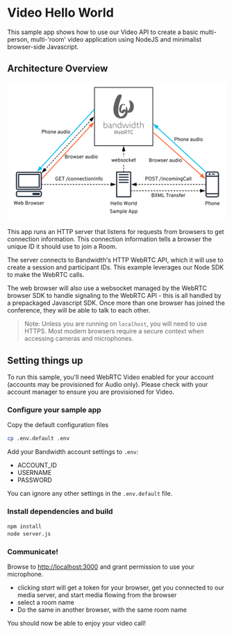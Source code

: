 # Video Hello World

This sample app shows how to use our Video API to create a basic multi-person, multi-'room' video application using NodeJS and minimalist browser-side Javascript.

## Architecture Overview

<img src="./WebRTC Hello World.svg">

This app runs an HTTP server that listens for requests from browsers to get connection information. This connection information tells a browser the unique ID it should use to join a Room.

The server connects to Bandwidth's HTTP WebRTC API, which it will use to create a session and participant IDs. This example leverages our Node SDK to make the WebRTC calls.

The web browser will also use a websocket managed by the WebRTC browser SDK to handle signaling to the WebRTC API - this is all handled by a prepackaged Javascript SDK. Once more than one browser has joined the conference, they will be able to talk to each other.

> Note: Unless you are running on `localhost`, you will need to use HTTPS. Most modern browsers require a secure context when accessing cameras and microphones.

## Setting things up

To run this sample, you'll need WebRTC Video enabled for your account (accounts may be provisioned for Audio only). Please check with your account manager to ensure you are provisioned for Video.

### Configure your sample app

Copy the default configuration files

```bash
cp .env.default .env
```

Add your Bandwidth account settings to `.env`:

- ACCOUNT_ID
- USERNAME
- PASSWORD

You can ignore any other settings in the `.env.default` file.

### Install dependencies and build

```bash
npm install
node server.js
```

### Communicate!

Browse to [http://localhost:3000](http://localhost:3000) and grant permission to use your microphone.

- clicking _start_ will get a token for your browser, get you connected to our media server, and start media flowing from the browser
- select a room name
- Do the same in another browser, with the same room name

You should now be able to enjoy your video call!
